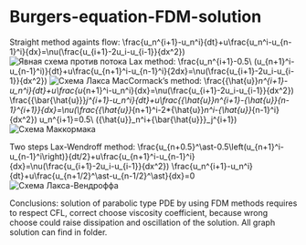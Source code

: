 ﻿# Burgers-equation-FDM-solution
Straight method againts flow:
\frac{u_n^{i+1}-u_n^i}{dt}+u\frac{u_n^i-u_{n-1}^i}{dx}=\nu(\frac{u_{i+1}-2u_i-u_{i-1}}{dx^2})
![Явная схема против потока](https://github.com/user-attachments/assets/25fb6e19-e5bc-45fd-87b4-defc7a17904d)
Lax method:
\frac{u_n^{i+1}-0.5\ (u_{n+1}^i-u_{n-1}^i)}{dt}+u\frac{u_{n+1}^i-u_{n-1}^i}{2dx}=\nu(\frac{u_{i+1}-2u_i-u_{i-1}}{dx^2})
![Схема Лакса](https://github.com/user-attachments/assets/320db663-7cb0-41f6-9cad-d955bd5288eb)
MacCormack’s method:
\frac{{\hat{u}}_n^{i+1}-u_n^i}{dt}+u\frac{u_{n+1}^i-u_n^i}{dx}=\nu(\frac{u_{i+1}-2u_i-u_{i-1}}{dx^2})
\frac{{\bar{\hat{u}}}_j^{i+1}-u_n^i}{dt}+u\frac{{\hat{u}}_n^{i+1}-{\hat{u}}_{n-1}^{i+1}}{dx}=\nu(\frac{{\hat{u}}_{n+1}^i-2*{\hat{u}}_n^i-{\hat{u}}_{n-1}^i}{dx^2})
u_n^{i+1}=0.5\ ({\hat{u}}_n^i+{\bar{\hat{u}}}_j^{i+1})
![Схема Маккормака](https://github.com/user-attachments/assets/3f76ddb1-c997-41ed-88c7-5a0bb263577f)

Two steps Lax-Wendroff method:
\frac{u_{n+0.5}^\ast-0.5\left(u_{n+1}^i-u_{n-1}^i\right)}{dt/2}+u\frac{u_{n+1}^i-u_{n-1}^i}{dx}=\nu(\frac{u_{i+1}-2u_i-u_{i-1}}{dx^2})
\frac{u_n^{i+1}-u_n^i}{dt}+u\frac{u_{n+1/2}^\ast-u_{n-1/2}^\ast}{dx}=0
![Схема Лакса-Вендроффа](https://github.com/user-attachments/assets/b1feadb9-68bc-4a12-a466-b6efd2dd2f23)

Conclusions: solution of parabolic type PDE by using FDM methods requires to respect CFL, correct choose viscosity coefficient, because wrong choose could raise dissipation and oscillation of the solution. All graph solution can find in folder.
